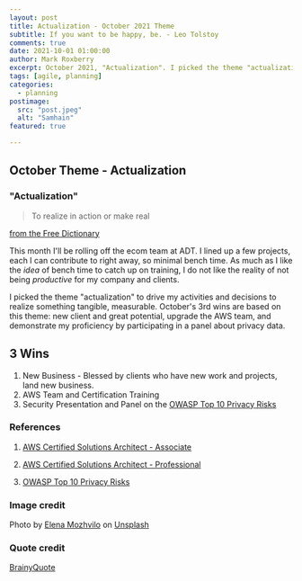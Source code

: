 ```yaml
---
layout: post
title: Actualization - October 2021 Theme
subtitle: If you want to be happy, be. - Leo Tolstoy
comments: true
date: 2021-10-01 01:00:00
author: Mark Roxberry
excerpt: October 2021, "Actualization". I picked the theme "actualization" to drive my activities and decisions to realize something tangible, measurable.
tags: [agile, planning]
categories:
  - planning
postimage:
  src: "post.jpeg"
  alt: "Samhain"
featured: true

---
```

## October Theme - Actualization

### "Actualization"

> To realize in action or make real

[from the Free Dictionary](https://www.thefreedictionary.com/actualization)

This month I'll be rolling off the ecom team at ADT.  I lined up a few projects, each I can contribute to right away, so minimal bench time.  As much as I like the *idea* of bench time to catch up on training, I do not like the reality of not being *productive* for my company and clients.

I picked the theme "actualization" to drive my activities and decisions to realize something tangible, measurable.  October's 3rd wins are based on this theme: new client and great potential, upgrade the AWS team, and demonstrate my proficiency by participating in a panel about privacy data.

## 3 Wins

1. New Business - Blessed by clients who have new work and projects, land new business.
1. AWS Team and Certification Training
1. Security Presentation and Panel on the [OWASP Top 10 Privacy Risks](https://owasp.org/www-project-top-10-privacy-risks/)

### References

1. [AWS Certified Solutions Architect - Associate](https://aws.amazon.com/certification/certified-solutions-architect-associate/?ch=sec&sec=rmg&d=1)

1. [AWS Certified Solutions Architect - Professional](https://aws.amazon.com/certification/certified-solutions-architect-professional/)

1. [OWASP Top 10 Privacy Risks](https://owasp.org/www-project-top-10-privacy-risks/)

### Image credit

Photo by <a href="https://unsplash.com/@miracleday?utm_source=unsplash&utm_medium=referral&utm_content=creditCopyText">Elena Mozhvilo</a> on <a href="https://unsplash.com/s/photos/samhain?utm_source=unsplash&utm_medium=referral&utm_content=creditCopyText">Unsplash</a>
  
### Quote credit

[BrainyQuote](https://www.brainyquote.com/quotes/leo_tolstoy_105528)